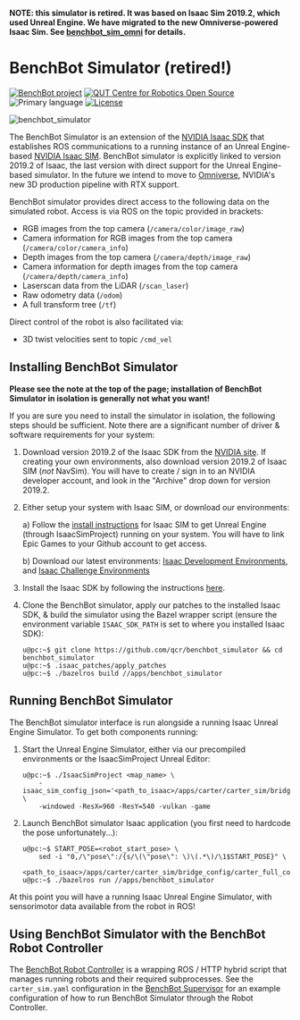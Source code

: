 **NOTE: this simulator is retired. It was based on Isaac Sim 2019.2, which used Unreal Engine. We have migrated to the new Omniverse-powered Isaac Sim. See [benchbot_sim_omni](https://github.com/qcr/benchbot_sim_omni) for details.**

# BenchBot Simulator (retired!)

[![BenchBot project](https://img.shields.io/badge/collection-BenchBot-%231a2857)](http://benchbot.org)
[![QUT Centre for Robotics Open Source](https://github.com/qcr/qcr.github.io/raw/master/misc/badge.svg)](https://qcr.github.io)
![Primary language](https://img.shields.io/github/languages/top/qcr/benchbot_simulator)
[![License](https://img.shields.io/github/license/qcr/benchbot_simulator)](./LICENSE.txt)

![benchbot_simulator](./docs/benchbot_simulator.gif)

The BenchBot Simulator is an extension of the [NVIDIA Isaac SDK](https://developer.nvidia.com/isaac-sdk) that establishes ROS communications to a running instance of an Unreal Engine-based [NVIDIA Isaac SIM](https://developer.nvidia.com/isaac-sim). BenchBot simulator is explicitly linked to version 2019.2 of Isaac, the last version with direct support for the Unreal Engine-based simulator. In the future we intend to move to [Omniverse](https://developer.nvidia.com/nvidia-omniverse), NVIDIA's new 3D production pipeline with RTX support.

BenchBot simulator provides direct access to the following data on the simulated robot. Access is via ROS on the topic provided in brackets:

- RGB images from the top camera (`/camera/color/image_raw`)
- Camera information for RGB images from the top camera (`/camera/color/camera_info`)
- Depth images from the top camera (`/camera/depth/image_raw`)
- Camera information for depth images from the top camera (`/camera/depth/camera_info`)
- Laserscan data from the LiDAR (`/scan_laser`)
- Raw odometry data (`/odom`)
- A full transform tree (`/tf`)

Direct control of the robot is also facilitated via:

- 3D twist velocities sent to topic `/cmd_vel`

## Installing BenchBot Simulator

**Please see the note at the top of the page; installation of BenchBot Simulator in isolation is generally not what you want!**

If you are sure you need to install the simulator in isolation, the following steps should be sufficient. Note there are a significant number of driver & software requirements for your system:

1. Download version 2019.2 of the Isaac SDK from the [NVIDIA site](https://developer.nvidia.com/isaac/downloads). If creating your own environments, also download version 2019.2 of Isaac SIM (_not_ NavSim). You will have to create / sign in to an NVIDIA developer account, and look in the "Archive" drop down for version 2019.2.

2. Either setup your system with Isaac SIM, or download our environments:

   a) Follow the [install instructions](https://docs.nvidia.com/isaac/isaac_sim/setup.html) for Isaac SIM to get Unreal Engine (through IsaacSimProject) running on your system. You will have to link Epic Games to your Github account to get access.

   b) Download our latest environments: [Isaac Development Environments](https://github.com/benchbot-addons/envs_isaac_develop/blob/master/.remote), and [Isaac Challenge Environments](https://github.com/benchbot-addons/envs_isaac_challenge/blob/master/.remote)

3. Install the Isaac SDK by following the instructions [here](https://docs.nvidia.com/isaac/archive/2019.2/doc/setup.html).

4. Clone the BenchBot simulator, apply our patches to the installed Isaac SDK, & build the simulator using the Bazel wrapper script (ensure the environment variable `ISAAC_SDK_PATH` is set to where you installed Isaac SDK):
   ```
   u@pc:~$ git clone https://github.com/qcr/benchbot_simulator && cd benchbot_simulator
   u@pc:~$ .isaac_patches/apply_patches
   u@pc:~$ ./bazelros build //apps/benchbot_simulator
   ```

## Running BenchBot Simulator

The BenchBot simulator interface is run alongside a running Isaac Unreal Engine Simulator. To get both components running:

1. Start the Unreal Engine Simulator, either via our precompiled environments or the IsaacSimProject Unreal Editor:

   ```
   u@pc:~$ ./IsaacSimProject <map_name> \
       -isaac_sim_config_json='<path_to_isaac>/apps/carter/carter_sim/bridge_config/carter_full.json' \
       -windowed -ResX=960 -ResY=540 -vulkan -game
   ```

2. Launch BenchBot simulator Isaac application (you first need to hardcode the pose unfortunately...):
   ```
   u@pc:~$ START_POSE=<robot_start_pose> \
       sed -i "0,/\"pose\":/{s/\(\"pose\": \)\(.*\)/\1$START_POSE}" \
       <path_to_isaac>/apps/carter/carter_sim/bridge_config/carter_full_config.json
   u@pc:~$ ./bazelros run //apps/benchbot_simulator
   ```

At this point you will have a running Isaac Unreal Engine Simulator, with sensorimotor data available from the robot in ROS!

## Using BenchBot Simulator with the BenchBot Robot Controller

The [BenchBot Robot Controller](https://github.com/qcr/benchbot_robot_controller) is a wrapping ROS / HTTP hybrid script that manages running robots and their required subprocesses. See the `carter_sim.yaml` configuration in the [BenchBot Supervisor](https://github.com/qcr/benchbot_supervisor) for an example configuration of how to run BenchBot Simulator through the Robot Controller.
